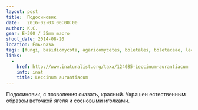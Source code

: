```yaml
---
layout: post
title:  Подосиновик
date:   2016-02-03 00:00:00
author: К.С.
gear: E-300 / 35mm macro
shoot_date: 2014-08-20
location: Ёль-база
tags: [fungi, basidiomycota, agaricomycetes, boletales, boletaceae, leccinum, leccinum aurantiacum]
links:
  -
    href: http://www.inaturalist.org/taxa/124085-Leccinum-aurantiacum
    info: inat
    title: Leccinum aurantiacum
---
```


Подосиновик, с позволения сказать, красный. Украшен естественным образом веточкой ягеля и сосновыми иголками.
